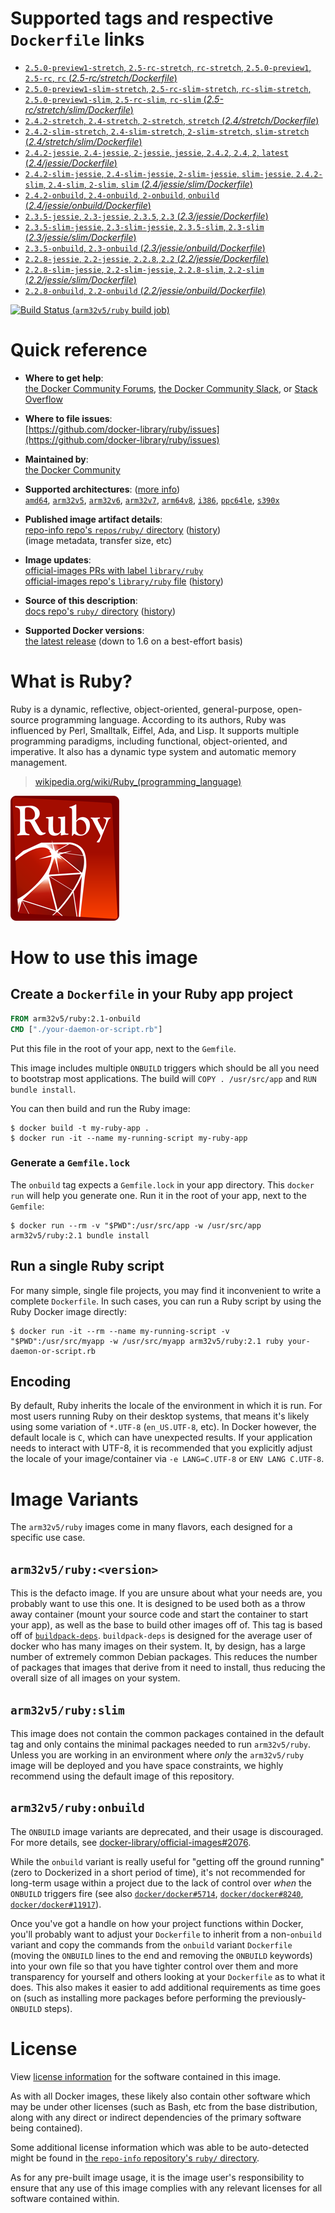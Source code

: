 <!--

********************************************************************************

WARNING:

    DO NOT EDIT "ruby/README.md"

    IT IS AUTO-GENERATED

    (from the other files in "ruby/" combined with a set of templates)

********************************************************************************

-->

# Supported tags and respective `Dockerfile` links

-	[`2.5.0-preview1-stretch`, `2.5-rc-stretch`, `rc-stretch`, `2.5.0-preview1`, `2.5-rc`, `rc` (*2.5-rc/stretch/Dockerfile*)](https://github.com/docker-library/ruby/blob/06027e388354d5c61c2a0301a2d31c0301594c9b/2.5-rc/stretch/Dockerfile)
-	[`2.5.0-preview1-slim-stretch`, `2.5-rc-slim-stretch`, `rc-slim-stretch`, `2.5.0-preview1-slim`, `2.5-rc-slim`, `rc-slim` (*2.5-rc/stretch/slim/Dockerfile*)](https://github.com/docker-library/ruby/blob/06027e388354d5c61c2a0301a2d31c0301594c9b/2.5-rc/stretch/slim/Dockerfile)
-	[`2.4.2-stretch`, `2.4-stretch`, `2-stretch`, `stretch` (*2.4/stretch/Dockerfile*)](https://github.com/docker-library/ruby/blob/73d3ed6b06738a7457a24fba9024cad303829c0a/2.4/stretch/Dockerfile)
-	[`2.4.2-slim-stretch`, `2.4-slim-stretch`, `2-slim-stretch`, `slim-stretch` (*2.4/stretch/slim/Dockerfile*)](https://github.com/docker-library/ruby/blob/73d3ed6b06738a7457a24fba9024cad303829c0a/2.4/stretch/slim/Dockerfile)
-	[`2.4.2-jessie`, `2.4-jessie`, `2-jessie`, `jessie`, `2.4.2`, `2.4`, `2`, `latest` (*2.4/jessie/Dockerfile*)](https://github.com/docker-library/ruby/blob/73d3ed6b06738a7457a24fba9024cad303829c0a/2.4/jessie/Dockerfile)
-	[`2.4.2-slim-jessie`, `2.4-slim-jessie`, `2-slim-jessie`, `slim-jessie`, `2.4.2-slim`, `2.4-slim`, `2-slim`, `slim` (*2.4/jessie/slim/Dockerfile*)](https://github.com/docker-library/ruby/blob/73d3ed6b06738a7457a24fba9024cad303829c0a/2.4/jessie/slim/Dockerfile)
-	[`2.4.2-onbuild`, `2.4-onbuild`, `2-onbuild`, `onbuild` (*2.4/jessie/onbuild/Dockerfile*)](https://github.com/docker-library/ruby/blob/a6918175fd506b46bf2d8f899f4faa40e72296fb/2.4/jessie/onbuild/Dockerfile)
-	[`2.3.5-jessie`, `2.3-jessie`, `2.3.5`, `2.3` (*2.3/jessie/Dockerfile*)](https://github.com/docker-library/ruby/blob/d3dc5a87e233dd19497cb6a0ce3933cd0340ce32/2.3/jessie/Dockerfile)
-	[`2.3.5-slim-jessie`, `2.3-slim-jessie`, `2.3.5-slim`, `2.3-slim` (*2.3/jessie/slim/Dockerfile*)](https://github.com/docker-library/ruby/blob/d3dc5a87e233dd19497cb6a0ce3933cd0340ce32/2.3/jessie/slim/Dockerfile)
-	[`2.3.5-onbuild`, `2.3-onbuild` (*2.3/jessie/onbuild/Dockerfile*)](https://github.com/docker-library/ruby/blob/a6918175fd506b46bf2d8f899f4faa40e72296fb/2.3/jessie/onbuild/Dockerfile)
-	[`2.2.8-jessie`, `2.2-jessie`, `2.2.8`, `2.2` (*2.2/jessie/Dockerfile*)](https://github.com/docker-library/ruby/blob/9d6c3fe1348a23bb9903fc1e8ed73b800808dbfe/2.2/jessie/Dockerfile)
-	[`2.2.8-slim-jessie`, `2.2-slim-jessie`, `2.2.8-slim`, `2.2-slim` (*2.2/jessie/slim/Dockerfile*)](https://github.com/docker-library/ruby/blob/9d6c3fe1348a23bb9903fc1e8ed73b800808dbfe/2.2/jessie/slim/Dockerfile)
-	[`2.2.8-onbuild`, `2.2-onbuild` (*2.2/jessie/onbuild/Dockerfile*)](https://github.com/docker-library/ruby/blob/a6918175fd506b46bf2d8f899f4faa40e72296fb/2.2/jessie/onbuild/Dockerfile)

[![Build Status](https://doi-janky.infosiftr.net/job/multiarch/job/arm32v5/job/ruby/badge/icon) (`arm32v5/ruby` build job)](https://doi-janky.infosiftr.net/job/multiarch/job/arm32v5/job/ruby/)

# Quick reference

-	**Where to get help**:  
	[the Docker Community Forums](https://forums.docker.com/), [the Docker Community Slack](https://blog.docker.com/2016/11/introducing-docker-community-directory-docker-community-slack/), or [Stack Overflow](https://stackoverflow.com/search?tab=newest&q=docker)

-	**Where to file issues**:  
	[https://github.com/docker-library/ruby/issues](https://github.com/docker-library/ruby/issues)

-	**Maintained by**:  
	[the Docker Community](https://github.com/docker-library/ruby)

-	**Supported architectures**: ([more info](https://github.com/docker-library/official-images#architectures-other-than-amd64))  
	[`amd64`](https://hub.docker.com/r/amd64/ruby/), [`arm32v5`](https://hub.docker.com/r/arm32v5/ruby/), [`arm32v6`](https://hub.docker.com/r/arm32v6/ruby/), [`arm32v7`](https://hub.docker.com/r/arm32v7/ruby/), [`arm64v8`](https://hub.docker.com/r/arm64v8/ruby/), [`i386`](https://hub.docker.com/r/i386/ruby/), [`ppc64le`](https://hub.docker.com/r/ppc64le/ruby/), [`s390x`](https://hub.docker.com/r/s390x/ruby/)

-	**Published image artifact details**:  
	[repo-info repo's `repos/ruby/` directory](https://github.com/docker-library/repo-info/blob/master/repos/ruby) ([history](https://github.com/docker-library/repo-info/commits/master/repos/ruby))  
	(image metadata, transfer size, etc)

-	**Image updates**:  
	[official-images PRs with label `library/ruby`](https://github.com/docker-library/official-images/pulls?q=label%3Alibrary%2Fruby)  
	[official-images repo's `library/ruby` file](https://github.com/docker-library/official-images/blob/master/library/ruby) ([history](https://github.com/docker-library/official-images/commits/master/library/ruby))

-	**Source of this description**:  
	[docs repo's `ruby/` directory](https://github.com/docker-library/docs/tree/master/ruby) ([history](https://github.com/docker-library/docs/commits/master/ruby))

-	**Supported Docker versions**:  
	[the latest release](https://github.com/docker/docker-ce/releases/latest) (down to 1.6 on a best-effort basis)

# What is Ruby?

Ruby is a dynamic, reflective, object-oriented, general-purpose, open-source programming language. According to its authors, Ruby was influenced by Perl, Smalltalk, Eiffel, Ada, and Lisp. It supports multiple programming paradigms, including functional, object-oriented, and imperative. It also has a dynamic type system and automatic memory management.

> [wikipedia.org/wiki/Ruby_(programming_language)](https://en.wikipedia.org/wiki/Ruby_%28programming_language%29)

![logo](https://raw.githubusercontent.com/docker-library/docs/01c12653951b2fe592c1f93a13b4e289ada0e3a1/ruby/logo.png)

# How to use this image

## Create a `Dockerfile` in your Ruby app project

```dockerfile
FROM arm32v5/ruby:2.1-onbuild
CMD ["./your-daemon-or-script.rb"]
```

Put this file in the root of your app, next to the `Gemfile`.

This image includes multiple `ONBUILD` triggers which should be all you need to bootstrap most applications. The build will `COPY . /usr/src/app` and `RUN
bundle install`.

You can then build and run the Ruby image:

```console
$ docker build -t my-ruby-app .
$ docker run -it --name my-running-script my-ruby-app
```

### Generate a `Gemfile.lock`

The `onbuild` tag expects a `Gemfile.lock` in your app directory. This `docker run` will help you generate one. Run it in the root of your app, next to the `Gemfile`:

```console
$ docker run --rm -v "$PWD":/usr/src/app -w /usr/src/app arm32v5/ruby:2.1 bundle install
```

## Run a single Ruby script

For many simple, single file projects, you may find it inconvenient to write a complete `Dockerfile`. In such cases, you can run a Ruby script by using the Ruby Docker image directly:

```console
$ docker run -it --rm --name my-running-script -v "$PWD":/usr/src/myapp -w /usr/src/myapp arm32v5/ruby:2.1 ruby your-daemon-or-script.rb
```

## Encoding

By default, Ruby inherits the locale of the environment in which it is run. For most users running Ruby on their desktop systems, that means it's likely using some variation of `*.UTF-8` (`en_US.UTF-8`, etc). In Docker however, the default locale is `C`, which can have unexpected results. If your application needs to interact with UTF-8, it is recommended that you explicitly adjust the locale of your image/container via `-e LANG=C.UTF-8` or `ENV LANG C.UTF-8`.

# Image Variants

The `arm32v5/ruby` images come in many flavors, each designed for a specific use case.

## `arm32v5/ruby:<version>`

This is the defacto image. If you are unsure about what your needs are, you probably want to use this one. It is designed to be used both as a throw away container (mount your source code and start the container to start your app), as well as the base to build other images off of. This tag is based off of [`buildpack-deps`](https://registry.hub.docker.com/_/buildpack-deps/). `buildpack-deps` is designed for the average user of docker who has many images on their system. It, by design, has a large number of extremely common Debian packages. This reduces the number of packages that images that derive from it need to install, thus reducing the overall size of all images on your system.

## `arm32v5/ruby:slim`

This image does not contain the common packages contained in the default tag and only contains the minimal packages needed to run `arm32v5/ruby`. Unless you are working in an environment where *only* the `arm32v5/ruby` image will be deployed and you have space constraints, we highly recommend using the default image of this repository.

## `arm32v5/ruby:onbuild`

The `ONBUILD` image variants are deprecated, and their usage is discouraged. For more details, see [docker-library/official-images#2076](https://github.com/docker-library/official-images/issues/2076).

While the `onbuild` variant is really useful for "getting off the ground running" (zero to Dockerized in a short period of time), it's not recommended for long-term usage within a project due to the lack of control over *when* the `ONBUILD` triggers fire (see also [`docker/docker#5714`](https://github.com/docker/docker/issues/5714), [`docker/docker#8240`](https://github.com/docker/docker/issues/8240), [`docker/docker#11917`](https://github.com/docker/docker/issues/11917)).

Once you've got a handle on how your project functions within Docker, you'll probably want to adjust your `Dockerfile` to inherit from a non-`onbuild` variant and copy the commands from the `onbuild` variant `Dockerfile` (moving the `ONBUILD` lines to the end and removing the `ONBUILD` keywords) into your own file so that you have tighter control over them and more transparency for yourself and others looking at your `Dockerfile` as to what it does. This also makes it easier to add additional requirements as time goes on (such as installing more packages before performing the previously-`ONBUILD` steps).

# License

View [license information](https://www.ruby-lang.org/en/about/license.txt) for the software contained in this image.

As with all Docker images, these likely also contain other software which may be under other licenses (such as Bash, etc from the base distribution, along with any direct or indirect dependencies of the primary software being contained).

Some additional license information which was able to be auto-detected might be found in [the `repo-info` repository's `ruby/` directory](https://github.com/docker-library/repo-info/tree/master/repos/ruby).

As for any pre-built image usage, it is the image user's responsibility to ensure that any use of this image complies with any relevant licenses for all software contained within.
